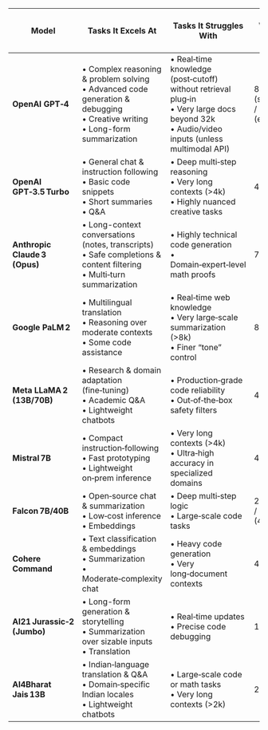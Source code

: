 | Model                         | Tasks It Excels At                                                                                                                 | Tasks It Struggles With                                                                                                                       | Context Window (max tokens)          |
| ----------------------------- | ---------------------------------------------------------------------------------------------------------------------------------- | --------------------------------------------------------------------------------------------------------------------------------------------- | ------------------------------------ |
| **OpenAI GPT‑4**              | • Complex reasoning & problem solving<br>• Advanced code generation & debugging<br>• Creative writing<br>• Long-form summarization | • Real‑time knowledge (post‑cutoff) without retrieval plug‑in<br>• Very large docs beyond 32k<br>• Audio/video inputs (unless multimodal API) | 8 192 (standard) / 32 768 (extended) |
| **OpenAI GPT‑3.5 Turbo**      | • General chat & instruction following<br>• Basic code snippets<br>• Short summaries<br>• Q\&A                                     | • Deep multi‑step reasoning<br>• Very long contexts (>4k)<br>• Highly nuanced creative tasks                                                  | 4 096                                |
| **Anthropic Claude 3 (Opus)** | • Long-context conversations (notes, transcripts)<br>• Safe completions & content filtering<br>• Multi‑turn summarization          | • Highly technical code generation<br>• Domain‑expert‑level math proofs                                                                       | 75 000                               |
| **Google PaLM 2**             | • Multilingual translation<br>• Reasoning over moderate contexts<br>• Some code assistance                                         | • Real‑time web knowledge<br>• Very large‑scale summarization (>8k)<br>• Finer “tone” control                                                 | 8 192                                |
| **Meta LLaMA 2 (13B/70B)**    | • Research & domain adaptation (fine‑tuning)<br>• Academic Q\&A<br>• Lightweight chatbots                                          | • Production‑grade code reliability<br>• Out‑of‑the‑box safety filters                                                                        | 4 096                                |
| **Mistral 7B**                | • Compact instruction‑following<br>• Fast prototyping<br>• Lightweight on‑prem inference                                           | • Very long contexts (>4k)<br>• Ultra‑high accuracy in specialized domains                                                                    | 4 096                                |
| **Falcon 7B/40B**             | • Open‑source chat & summarization<br>• Low‑cost inference<br>• Embeddings                                                         | • Deep multi‑step logic<br>• Large‑scale code tasks                                                                                           | 2 048 (7B) / 8 192 (40B)             |
| **Cohere Command**            | • Text classification & embeddings<br>• Summarization<br>• Moderate‑complexity chat                                                | • Heavy code generation<br>• Very long‑document contexts                                                                                      | 4 096                                |
| **AI21 Jurassic‑2 (Jumbo)**   | • Long-form generation & storytelling<br>• Summarization over sizable inputs<br>• Translation                                      | • Real‑time updates<br>• Precise code debugging                                                                                               | 16 000                               |
| **AI4Bharat Jais 13B**        | • Indian‑language translation & Q\&A<br>• Domain‑specific Indian locales<br>• Lightweight chatbots                                 | • Large‑scale code or math tasks<br>• Very long contexts (>2k)                                                                                | 2 048                                |
